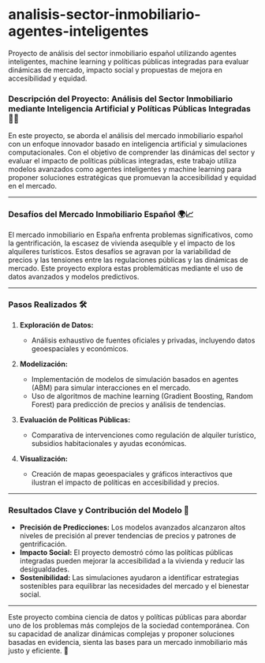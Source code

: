 # analisis-sector-inmobiliario-agentes-inteligentes
Proyecto de análisis del sector inmobiliario español utilizando agentes inteligentes, machine learning y políticas públicas integradas para evaluar dinámicas de mercado, impacto social y propuestas de mejora en accesibilidad y equidad.


### **Descripción del Proyecto: Análisis del Sector Inmobiliario mediante Inteligencia Artificial y Políticas Públicas Integradas 🏡💡**

En este proyecto, se aborda el análisis del mercado inmobiliario español con un enfoque innovador basado en inteligencia artificial y simulaciones computacionales. Con el objetivo de comprender las dinámicas del sector y evaluar el impacto de políticas públicas integradas, este trabajo utiliza modelos avanzados como agentes inteligentes y machine learning para proponer soluciones estratégicas que promuevan la accesibilidad y equidad en el mercado.

---

### **Desafíos del Mercado Inmobiliario Español 🌍📈**

El mercado inmobiliario en España enfrenta problemas significativos, como la gentrificación, la escasez de vivienda asequible y el impacto de los alquileres turísticos. Estos desafíos se agravan por la variabilidad de precios y las tensiones entre las regulaciones públicas y las dinámicas de mercado. Este proyecto explora estas problemáticas mediante el uso de datos avanzados y modelos predictivos.

---

### **Pasos Realizados 🛠️**

1. **Exploración de Datos:** 
   - Análisis exhaustivo de fuentes oficiales y privadas, incluyendo datos geoespaciales y económicos.

2. **Modelización:** 
   - Implementación de modelos de simulación basados en agentes (ABM) para simular interacciones en el mercado.
   - Uso de algoritmos de machine learning (Gradient Boosting, Random Forest) para predicción de precios y análisis de tendencias.

3. **Evaluación de Políticas Públicas:** 
   - Comparativa de intervenciones como regulación de alquiler turístico, subsidios habitacionales y ayudas económicas.

4. **Visualización:** 
   - Creación de mapas geoespaciales y gráficos interactivos que ilustran el impacto de políticas en accesibilidad y precios.

---

### **Resultados Clave y Contribución del Modelo 🚀**

- **Precisión de Predicciones:** Los modelos avanzados alcanzaron altos niveles de precisión al prever tendencias de precios y patrones de gentrificación.
- **Impacto Social:** El proyecto demostró cómo las políticas públicas integradas pueden mejorar la accesibilidad a la vivienda y reducir las desigualdades.
- **Sostenibilidad:** Las simulaciones ayudaron a identificar estrategias sostenibles para equilibrar las necesidades del mercado y el bienestar social.

---

Este proyecto combina ciencia de datos y políticas públicas para abordar uno de los problemas más complejos de la sociedad contemporánea. Con su capacidad de analizar dinámicas complejas y proponer soluciones basadas en evidencia, sienta las bases para un mercado inmobiliario más justo y eficiente. 🌟
